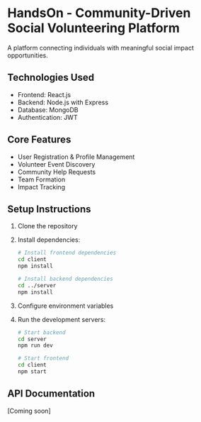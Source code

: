 # HandsOn - Community-Driven Social Volunteering Platform

A platform connecting individuals with meaningful social impact opportunities.

## Technologies Used

- Frontend: React.js
- Backend: Node.js with Express
- Database: MongoDB
- Authentication: JWT

## Core Features

- User Registration & Profile Management
- Volunteer Event Discovery
- Community Help Requests
- Team Formation
- Impact Tracking

## Setup Instructions

1. Clone the repository
2. Install dependencies:

   ```bash
   # Install frontend dependencies
   cd client
   npm install

   # Install backend dependencies
   cd ../server
   npm install
   ```

3. Configure environment variables
4. Run the development servers:

   ```bash
   # Start backend
   cd server
   npm run dev

   # Start frontend
   cd client
   npm start
   ```

## API Documentation

[Coming soon]
